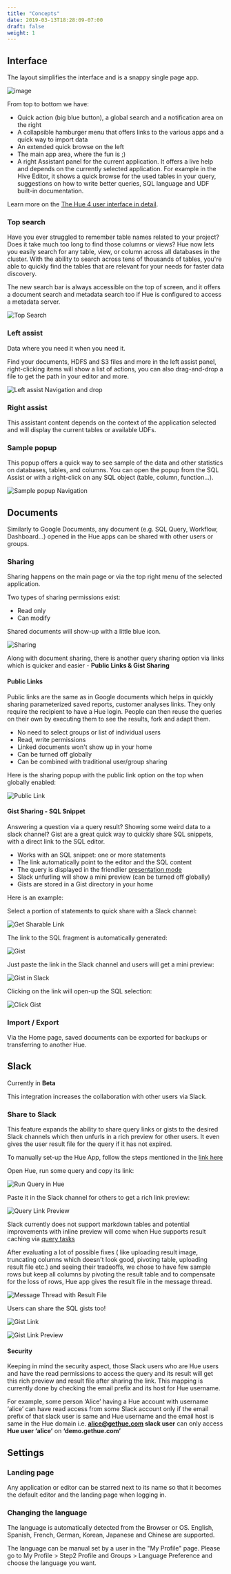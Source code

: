 ```yaml
---
title: "Concepts"
date: 2019-03-13T18:28:09-07:00
draft: false
weight: 1
---
```


## Interface

The layout simplifies the interface and is a snappy single page app.

![image](/images/hue-4-interface-concept.png)

From top to bottom we have:

* Quick action (big blue button), a global search and a notification area on the right
* A collapsible hamburger menu that offers links to the various apps and a quick way to import data
* An extended quick browse on the left
* The main app area, where the fun is ;)
* A right Assistant panel for the current application. It offers a live help and depends on the currently selected application. For example in the Hive Editor, it shows a quick browse for the used tables in your query, suggestions on how to write better queries, SQL language and UDF built-in documentation.

Learn more on the [The Hue 4 user interface in detail](http://gethue.com/the-hue-4-user-interface-in-detail/).


### Top search

Have you ever struggled to remember table names related to your project? Does it take much too long to find those columns or views? Hue now lets you easily search for any table, view, or column across all databases in the cluster. With the ability to search across tens of thousands of tables, you're able to quickly find the tables that are relevant for your needs for faster data discovery.

The new search bar is always accessible on the top of screen, and it offers a document search and metadata search too if Hue is configured to access a metadata server.

![Top Search](https://cdn.gethue.com/uploads/2016/04/table_search.png)


### Left assist

Data where you need it when you need it.

Find your documents, HDFS and S3 files and more in the left assist panel, right-clicking items will show a list of actions, you can also drag-and-drop a file to get the path in your editor and more.

![Left assist Navigation and drop](https://cdn.gethue.com/uploads/2018/05/HDFS_Context_Change_Path_2.gif)

### Right assist

This assistant content depends on the context of the application selected and will display the current tables or available UDFs.

### Sample popup

This popup offers a quick way to see sample of the data and other statistics on databases, tables, and columns. You can open the popup from the SQL Assist or with a right-click on any SQL object (table, column, function…).

![Sample popup Navigation](https://cdn.gethue.com/uploads/2018/05/SQL_Context_Navigation.gif)

## Documents

Similarly to Google Documents, any document (e.g. SQL Query, Workflow, Dashboard...) opened in the Hue apps can be shared with other users or groups.

### Sharing

Sharing happens on the main page or via the top right menu of the selected application.

Two types of sharing permissions exist:

- Read only
- Can modify

Shared documents will show-up with a little blue icon.

![Sharing](https://cdn.gethue.com/uploads/2019/04/editor_sharing.png)

Along with document sharing, there is another query sharing option via links which is quicker and easier - **Public Links & Gist Sharing**

#### Public Links

Public links are the same as in Google documents which helps in quickly sharing parameterized saved reports, customer analyses links. They only require the recipient to have a Hue login. People can then reuse the queries on their own by executing them to see the results, fork and adapt them.

- No need to select groups or list of individual users
- Read, write permissions
- Linked documents won't show up in your home
- Can be turned off globally
- Can be combined with traditional user/group sharing

Here is the sharing popup with the public link option on the top when globally enabled:

![Public Link](https://cdn.gethue.com/uploads/2020/03/editor_sharing_popup.png)

#### Gist Sharing - SQL Snippet

Answering a question via a query result? Showing some weird data to a slack channel? Gist are a great quick way to quickly share SQL snippets, with a direct link to the SQL editor.

- Works with an SQL snippet: one or more statements
- The link automatically point to the editor and the SQL content
- The query is displayed in the friendlier [presentation mode](https://docs.gethue.com/user/querying/#presentation)
- Slack unfurling will show a mini preview (can be turned off globally)
- Gists are stored in a Gist directory in your home

Here is an example:

Select a portion of statements to quick share with a Slack channel:

![Get Sharable Link](https://cdn.gethue.com/uploads/2020/03/editor_sharing_gist_menu.png)

The link to the SQL fragment is automatically generated:

![Gist](https://cdn.gethue.com/uploads/2020/03/editor_sharing_gist_popup.png)

Just paste the link in the Slack channel and users will get a mini preview:

![Gist in Slack](https://cdn.gethue.com/uploads/2020/03/editor_gist_slack.png)

Clicking on the link will open-up the SQL selection:

![Click Gist](https://cdn.gethue.com/uploads/2020/03/editor_gist_open_presentation_mode.png)

### Import / Export

Via the Home page, saved documents can be exported for backups or transferring to another Hue.

## Slack
Currently in **Beta**

This integration increases the collaboration with other users via Slack.

### Share to Slack
This feature expands the ability to share query links or gists to the desired Slack channels which then unfurls in a rich preview for other users. It even gives the user result file for the query if it has not expired.

To manually set-up the Hue App, follow the steps mentioned in the [link here](https://docs.gethue.com/administrator/configuration/server/#manual-slack-app-installation)

Open Hue, run some query and copy its link:

![Run Query in Hue](https://cdn.gethue.com/uploads/2021/04/run_query_in_hue.png)

Paste it in the Slack channel for others to get a rich link preview:

![Query Link Preview](https://cdn.gethue.com/uploads/2021/04/query_link_preview.png)

Slack currently does not support markdown tables and potential improvements with inline preview will come when Hue supports result caching via [query tasks](https://docs.gethue.com/administrator/administration/reference/#task-server)

After evaluating a lot of possible fixes ( like uploading result image, truncating columns which doesn't look good, pivoting table, uploading result file etc.) and seeing their tradeoffs, we chose to have few sample rows but keep all columns by pivoting the result table and to compensate for the loss of rows, Hue app gives the result file in the message thread.

![Message Thread with Result File](https://cdn.gethue.com/uploads/2021/04/message_thread_with_result_file.png)

Users can share the SQL gists too!

![Gist Link](https://cdn.gethue.com/uploads/2021/04/gist_link.png)

![Gist Link Preview](https://cdn.gethue.com/uploads/2021/04/gist_link_preview.png)

#### Security
Keeping in mind the security aspect, those Slack users who are Hue users and have the read permissions to access the query and its result will get this rich preview and result file after sharing the link. This mapping is currently done by checking the email prefix and its host for Hue username.

For example, some person ‘Alice’ having a Hue account with username ‘alice’ can have read access from some Slack account only if the email prefix of that slack user is same and Hue username and the email host is same in the Hue domain i.e. **alice@gethue.com slack user** can only access **Hue user ‘alice’** on **‘demo.gethue.com’** 

## Settings

### Landing page

Any application or editor can be starred next to its name so that it becomes the default editor and the landing page when logging in.

### Changing the language

The language is automatically detected from the Browser or OS. English, Spanish, French, German, Korean, Japanese and Chinese are supported.

The language can be manual set by a user in the "My Profile" page. Please go to My Profile > Step2 Profile and Groups > Language Preference and choose the language you want.
